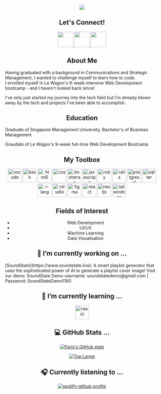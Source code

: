 
<p align="center">
  <img src="https://capsule-render.vercel.app/api?type=waving&color=0A4D68&fontColor=F4EEE0&height=300&section=header&text=Hello!%20I'm%20Faris%20👋&fontSize=90"/>
</p>

<h2 align="center">Let's Connect!</h2>

<div align="center">
  <a href="https://www.linkedin.com/in/farischew/">
    <img height="50" src="https://user-images.githubusercontent.com/118903492/232419109-73d63568-fbdf-47d8-aa38-68f89c5bc8f2.png"/>
  </a>

  <a href="https://https://t.me/farsichew">
    <img height="50" src="https://user-images.githubusercontent.com/118903492/232419416-ea4b717e-a7ce-4bc9-93b5-4a81a92e255a.png"/>
  </a>

  <a href="https://www.instagram.com/farischew/">
    <img height="50" src="https://user-images.githubusercontent.com/118903492/232419574-9cdd5bd5-556d-48a8-bd39-c76750fde6b6.png"/>
  </a>
</div>


<h2 align="center">About Me</h2>
<p>Having graduated with a background in Communications and Strategic Management, I wanted to challenge myself to learn how to code.<br>I enrolled myself in Le Wagon's 9-week intensive Web Development bootcamp - and I haven't looked back since!</p>

<p>I've only just started my journey into the tech field but I'm already blown away by the tech and projects I've been able to accomplish.<p>

<h2 align="center">Education</h2>
<p>Graduate of Singapore Management University, Bachelor's of Business Management<br>

Graudate of Le Wagon's 9-week full-time Web Development Bootcamp</p>

<h2 align="center">My Toolbox</h2>
<p align="center">
<img src="https://cdn.jsdelivr.net/gh/devicons/devicon/icons/vscode/vscode-original.svg" alt="vscode" width="45" height="45"/>
<img src="https://cdn.jsdelivr.net/gh/devicons/devicon/icons/bash/bash-original.svg" alt="bash" width="45" height="45"/>
<img src="https://cdn.jsdelivr.net/gh/devicons/devicon/icons/html5/html5-original.svg" alt="html5" width="45" height="45"/>
<img src="https://cdn.jsdelivr.net/gh/devicons/devicon/icons/css3/css3-original.svg" alt="css" width="45" height="45"/>
<img src="https://cdn.jsdelivr.net/gh/devicons/devicon/icons/bootstrap/bootstrap-original.svg" alt="bootstrap" width="45" height="45"/>
<img src="https://cdn.jsdelivr.net/gh/devicons/devicon/icons/javascript/javascript-original.svg" alt="javascript" width="45" height="45"/>
<img src="https://cdn.jsdelivr.net/gh/devicons/devicon/icons/ruby/ruby-original.svg" alt="ruby" width="45" height="45"/>
<img src="https://cdn.jsdelivr.net/gh/devicons/devicon/icons/rails/rails-original-wordmark.svg" alt="rails" width="45" height="45"/>
<img src="https://cdn.jsdelivr.net/gh/devicons/devicon/icons/postgresql/postgresql-original.svg" alt="postgresql" width="45" height="45"/>
<img src="https://cdn.jsdelivr.net/gh/devicons/devicon/icons/sqlite/sqlite-original.svg" alt="sqliter" width="45" height="45"/>
<img src="https://cdn.jsdelivr.net/gh/devicons/devicon/icons/r/r-original.svg" alt="r-lang" width="45" height="45"/>
<img src="https://cdn.jsdelivr.net/gh/devicons/devicon/icons/rstudio/rstudio-original.svg" alt="rstudio" width="45" height="45"/>
<img src="https://cdn.jsdelivr.net/gh/devicons/devicon/icons/figma/figma-original.svg" alt="figma" width="45" height="45"/>
<img src="https://cdn.jsdelivr.net/gh/devicons/devicon/icons/react/react-original.svg" alt="react" width="45" height="45"/>
<img src="https://cdn.jsdelivr.net/gh/devicons/devicon/icons/nextjs/nextjs-line.svg" alt="nextjs" width="45" height="45"/>
<img src="https://cdn.jsdelivr.net/gh/devicons/devicon/icons/tailwindcss/tailwindcss-plain.svg" alt="tailwindcss" width="45" height="45"/>
</p>

<h2 align="center">Fields of Interest</h2>
<ul align="center">
<li>Web Development</li>  
<li>UI/UX</li> 
<li>Machine Learning</li> 
<li>Data Visualisation</li> 
</ul>

<h2 align="center">🔭 I’m currently working on ...</h2>
[SoundState](https://www.soundstate.live): A smart playlist generator that uses the sophisticated power of AI to generate a playlist cover image!
Visit our demo: SoundState
Demo username: soundstatedemo@gmail.com | Password: SoundStateDemo1160

<h2 align="center">🌱 I’m currently learning ...</h2>
<p align="center">
<img src="https://cdn.jsdelivr.net/gh/devicons/devicon/icons/java/java-original-wordmark.svg" alt="react" width="45" height="45"/>
  
</p>

<h2 align="center">💻 GitHub Stats ...</h2>
<div align="center">

[![Faris's GitHub stats](https://github-readme-stats-coral-zeta-25.vercel.app/api?username=farischew&theme=transparent)](https://github.com/farischew/github-readme-stats)

[![Top Langs](https://github-readme-stats-coral-zeta-25.vercel.app/api/top-langs/?username=farischew&layout=compact)](https://github.com/farischew/github-readme-stats)

</div>  
  
<h2 align="center">🎧 Currently listening to ...</h2>
<div align="center">

[![spotify-github-profile](https://spotify-github-profile.vercel.app/api/view?uid=farischew&cover_image=true&theme=default&show_offline=false&background_color=121212&interchange=false)](https://github.com/kittinan/spotify-github-profile)

</div>




<!--
**farischew/farischew** is a ✨ _special_ ✨ repository because its `README.md` (this file) appears on your GitHub profile.

Here are some ideas to get you started:

- 🔭 I’m currently working on ...
- 🌱 I’m currently learning ...
- 👯 I’m looking to collaborate on ...
- 🤔 I’m looking for help with ...
- 💬 Ask me about ...
- 📫 How to reach me: ...
- 😄 Pronouns: ...
- ⚡ Fun fact: ...
-->
